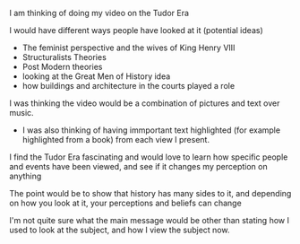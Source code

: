 I am thinking of doing my video on the Tudor Era

I would have different ways people have looked at it (potential ideas)
  * The feminist perspective and the wives of King Henry VIII
  * Structuralists Theories
  * Post Modern theories 
  * looking at the Great Men of History idea
  * how buildings and architecture in the courts played a role
  
I was thinking the video would be a combination of pictures and text over music. 
  * I was also thinking of having immportant text highlighted (for example highlighted from a book) from each view I present. 

I find the Tudor Era fascinating and would love to learn how specific people and events have been viewed, and see if it changes my perception on anything 

The point would be to show that history has many sides to it, and depending on how you look at it, your perceptions and beliefs can change

I'm not quite sure what the main message would be other than stating how I used to look at the subject, and how I view the subject now.
